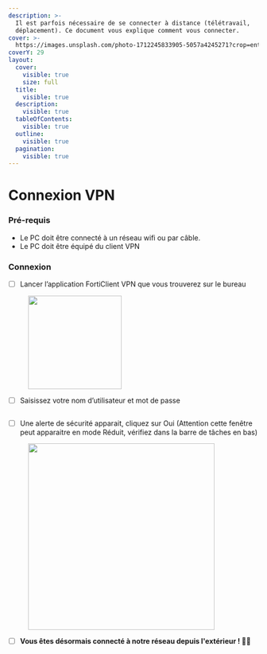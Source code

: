 ```yaml
---
description: >-
  Il est parfois nécessaire de se connecter à distance (télétravail,
  déplacement). Ce document vous explique comment vous connecter.
cover: >-
  https://images.unsplash.com/photo-1712245833905-5057a4245271?crop=entropy&cs=srgb&fm=jpg&ixid=M3wxOTcwMjR8MHwxfHNlYXJjaHw0fHxjb21wdXRpbmd8ZW58MHx8fHwxNzIzMTkwOTYwfDA&ixlib=rb-4.0.3&q=85
coverY: 29
layout:
  cover:
    visible: true
    size: full
  title:
    visible: true
  description:
    visible: true
  tableOfContents:
    visible: true
  outline:
    visible: true
  pagination:
    visible: true
---
```


# Connexion VPN

### Pré-requis

* Le PC doit être connecté à un réseau wifi ou par câble.
* Le PC doit être équipé du client VPN&#x20;



### Connexion

* [ ] Lancer l’application FortiClient VPN que vous trouverez sur le bureau&#x20;

<figure><img src="https://images.sftcdn.net/images/t_app-icon-m/p/87f45a9e-96d4-11e6-b8fa-00163ec9f5fa/1944140565/fortinet-icon.png" alt="" width="188"><figcaption></figcaption></figure>



* [ ] Saisissez votre nom d’utilisateur et mot de passe

<figure><img src="../.gitbook/assets/Capture d&#x27;écran 2024-08-02 155147.png" alt=""><figcaption></figcaption></figure>



* [ ] Une alerte de sécurité apparait, cliquez sur Oui (Attention cette fenêtre peut apparaitre en mode Réduit, vérifiez dans la barre de tâches en bas)

<figure><img src="https://i.imgur.com/hKW1Jh0.png" alt="" width="375"><figcaption></figcaption></figure>

* [ ] **Vous êtes désormais connecté à notre réseau depuis l'extérieur ! 🥳🥳**

